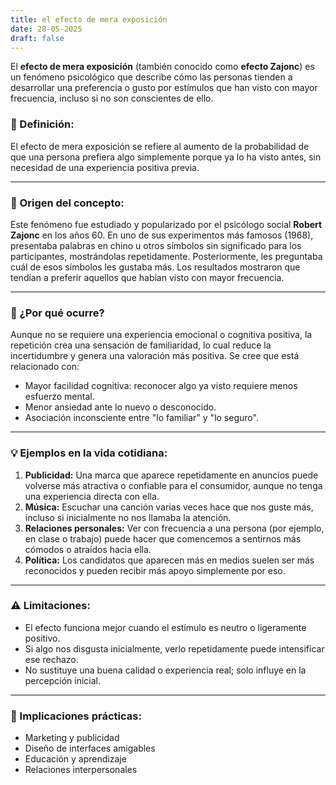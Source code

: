 ```yaml
---
title: el efecto de mera exposición 
date: 28-05-2025
draft: false
---
```


El **efecto de mera exposición** (también conocido como **efecto Zajonc**) es un fenómeno psicológico que describe cómo las personas tienden a desarrollar una preferencia o gusto por estímulos que han visto con mayor frecuencia, incluso si no son conscientes de ello.

### 📌 Definición:
El efecto de mera exposición se refiere al aumento de la probabilidad de que una persona prefiera algo simplemente porque ya lo ha visto antes, sin necesidad de una experiencia positiva previa.

---

### 🔬 Origen del concepto:
Este fenómeno fue estudiado y popularizado por el psicólogo social **Robert Zajonc** en los años 60. En uno de sus experimentos más famosos (1968), presentaba palabras en chino u otros símbolos sin significado para los participantes, mostrándolas repetidamente. Posteriormente, les preguntaba cuál de esos símbolos les gustaba más. Los resultados mostraron que tendían a preferir aquellos que habían visto con mayor frecuencia.

---

### 🧠 ¿Por qué ocurre?
Aunque no se requiere una experiencia emocional o cognitiva positiva, la repetición crea una sensación de familiaridad, lo cual reduce la incertidumbre y genera una valoración más positiva. Se cree que está relacionado con:

- Mayor facilidad cognitiva: reconocer algo ya visto requiere menos esfuerzo mental.
- Menor ansiedad ante lo nuevo o desconocido.
- Asociación inconsciente entre "lo familiar" y "lo seguro".

---

### 💡 Ejemplos en la vida cotidiana:

1. **Publicidad:** Una marca que aparece repetidamente en anuncios puede volverse más atractiva o confiable para el consumidor, aunque no tenga una experiencia directa con ella.
2. **Música:** Escuchar una canción varias veces hace que nos guste más, incluso si inicialmente no nos llamaba la atención.
3. **Relaciones personales:** Ver con frecuencia a una persona (por ejemplo, en clase o trabajo) puede hacer que comencemos a sentirnos más cómodos o atraídos hacia ella.
4. **Política:** Los candidatos que aparecen más en medios suelen ser más reconocidos y pueden recibir más apoyo simplemente por eso.

---

### ⚠️ Limitaciones:
- El efecto funciona mejor cuando el estímulo es neutro o ligeramente positivo.
- Si algo nos disgusta inicialmente, verlo repetidamente puede intensificar ese rechazo.
- No sustituye una buena calidad o experiencia real; solo influye en la percepción inicial.

---

### 🧪 Implicaciones prácticas:
- Marketing y publicidad
- Diseño de interfaces amigables
- Educación y aprendizaje
- Relaciones interpersonales

